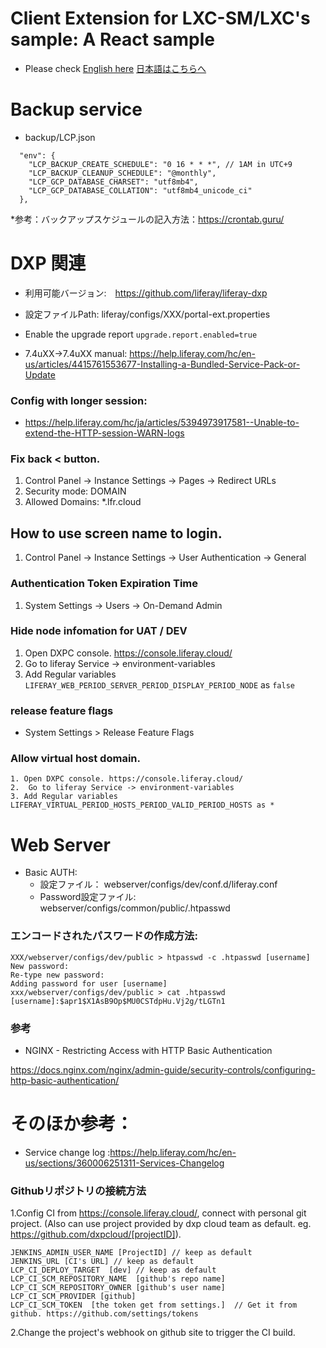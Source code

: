 # Client Extension for LXC-SM/LXC's sample: A React sample

- Please check [English here](./liferay/client-extensions/react-loan-calculator/README.md) [日本語はこちらへ](./liferay/client-extensions/react-loan-calculator/README_jp.md)

# Backup service
* backup/LCP.json

```
  "env": {
    "LCP_BACKUP_CREATE_SCHEDULE": "0 16 * * *", // 1AM in UTC+9 
    "LCP_BACKUP_CLEANUP_SCHEDULE": "@monthly",
    "LCP_GCP_DATABASE_CHARSET": "utf8mb4",
    "LCP_GCP_DATABASE_COLLATION": "utf8mb4_unicode_ci"
  },
```
*参考：バックアップスケジュールの記入方法：https://crontab.guru/

# DXP 関連

* 利用可能バージョン:　https://github.com/liferay/liferay-dxp
* 設定ファイルPath:   liferay/configs/XXX/portal-ext.properties

* Enable the upgrade report `upgrade.report.enabled=true`
* 7.4uXX->7.4uXX manual: https://help.liferay.com/hc/en-us/articles/4415761553677-Installing-a-Bundled-Service-Pack-or-Update

### Config with longer session:
* https://help.liferay.com/hc/ja/articles/5394973917581--Unable-to-extend-the-HTTP-session-WARN-logs

### Fix back < button.
1. Control Panel -> Instance Settings -> Pages -> Redirect URLs
1. Security mode: DOMAIN
1. Allowed Domains: *.lfr.cloud

## How to use screen name to login.
1. Control Panel -> Instance Settings -> User Authentication -> General

### Authentication Token Expiration Time
1. System Settings -> Users -> On-Demand Admin

### Hide node infomation for UAT / DEV
1. Open DXPC console. https://console.liferay.cloud/
1. Go to liferay Service -> environment-variables
1. Add Regular variables `LIFERAY_WEB_PERIOD_SERVER_PERIOD_DISPLAY_PERIOD_NODE` as `false`

### release feature flags
* System Settings > Release Feature Flags

### Allow virtual host domain.
```
1. Open DXPC console. https://console.liferay.cloud/
2.  Go to liferay Service -> environment-variables
3. Add Regular variables LIFERAY_VIRTUAL_PERIOD_HOSTS_PERIOD_VALID_PERIOD_HOSTS as *
```


# Web Server
* Basic AUTH:
  * 設定ファイル： webserver/configs/dev/conf.d/liferay.conf
  * Password設定ファイル: webserver/configs/common/public/.htpasswd

### エンコードされたパスワードの作成方法:

```
XXX/webserver/configs/dev/public > htpasswd -c .htpasswd [username]                                                                                                        
New password:
Re-type new password:
Adding password for user [username]
xxx/webserver/configs/dev/public > cat .htpasswd                                                                                                                      
[username]:$apr1$X1AsB9Op$MU0CSTdpHu.Vj2g/tLGTn1
```
### 参考
* NGINX - Restricting Access with HTTP Basic Authentication

https://docs.nginx.com/nginx/admin-guide/security-controls/configuring-http-basic-authentication/


# そのほか参考：

* Service change log :https://help.liferay.com/hc/en-us/sections/360006251311-Services-Changelog

### Githubリポジトリの接続方法
1.Config CI from https://console.liferay.cloud/, connect with personal git project. (Also can use project provided by dxp cloud team as default. eg. https://github.com/dxpcloud/[projectID]).
```
JENKINS_ADMIN_USER_NAME [ProjectID] // keep as default
JENKINS_URL [CI's URL] // keep as default
LCP_CI_DEPLOY_TARGET  [dev] // keep as default
LCP_CI_SCM_REPOSITORY_NAME  [github's repo name]
LCP_CI_SCM_REPOSITORY_OWNER [github's user name]
LCP_CI_SCM_PROVIDER [github]
LCP_CI_SCM_TOKEN  [the token get from settings.]  // Get it from github. https://github.com/settings/tokens
```

2.Change the project's webhook on github site to trigger the CI build.
